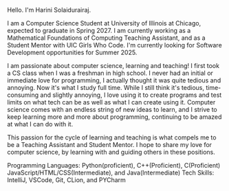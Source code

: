 Hello. I'm Harini Solaidurairaj. 

I am a Computer Science Student at University of Illinois at Chicago, expected to graduate in Spring 2027. I am currently working as a Mathematical Foundations of Computing Teaching Assistant, and as a Student Mentor with UIC Girls Who Code. I'm currently looking for Software Development opportunities for Summer 2025.

I am passionate about computer science, learning and teaching! I first took a CS class when I was a freshman in high school. I never had an initial or immediate love for programming, I actually thought it was quite tedious and annoying. Now it's what I study full time. While I still think it's tedious, time-consuming and slightly annoying, I love using it to create programs and test limits on what tech can be as well as what I can create using it. Computer science comes with an endless string of new ideas to learn, and I strive to keep learning more and more about programming, continuing to be amazed at what I can do with it. 

This passion for the cycle of learning and teaching is what compels me to be a Teaching Assistant and Student Mentor. I hope to share my love for computer science, by learning with and guiding others in these positions. 

Programming Languages: Python(proficient), C++(Proficient), C(Proficient) JavaScript/HTML/CSS(Intermediate), and Java(Intermediate)
Tech Skills: IntelliJ, VSCode, Git, CLion, and PYCharm
